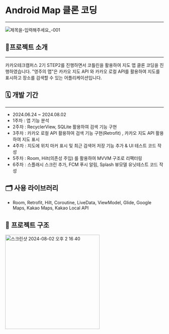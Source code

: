 # Android Map 클론 코딩
---
![제목을-입력해주세요_-001](https://github.com/user-attachments/assets/5d644246-a929-49eb-9dfe-d160fb270568)


## 🍪프로젝트 소개
---
카카오테크캠퍼스 2기 STEP2를 진행하면서 코틀린을 활용하여 지도 맵 클론 코딩을 진행하였습니다.
"영주의 맵"은 카카오 지도 API 와 카카오 로컬 API를 활용하여 지도를 표시하고 장소를 검색할 수 있는 어플리케이션입니다.

## 🗓 개발 기간
---
- 2024.06.24 ~ 2024.08.02
- 1주차 : 앱 기능 분석
- 2주차 : RecyclerView, SQLite 활용하여 검색 기능 구현
- 3주차 : 카카오 로컬 API 활용하여 검색 기능 구현(Retrofit) , 카카오 지도 API 활용하여 지도 표시
- 4주차 : 지도에 위치 마커 표시 및 최근 검색어 저장 기능 추가 & UI 테스트 코드 작성
- 5주차 : Room, Hilt(의존성 주입) 를 활용하여 MVVM 구조로 리팩터링
- 6주차 : 스플래시 스크린 추가, FCM 푸시 알림, Splash 뷰모델 유닛테스트 코드 작성

## 🗂 사용 라이브러리
- Room, Retrofit, Hilt, Coroutine, LiveData, ViewModel, Glide, Google Maps, Kakao Maps, Kakao Local API

## 📁 프로젝트 구조
<img width="300" alt="스크린샷 2024-08-02 오후 2 16 40" src="https://github.com/user-attachments/assets/e41c4e37-85f5-4dc8-b594-c228d4bdfc39">

